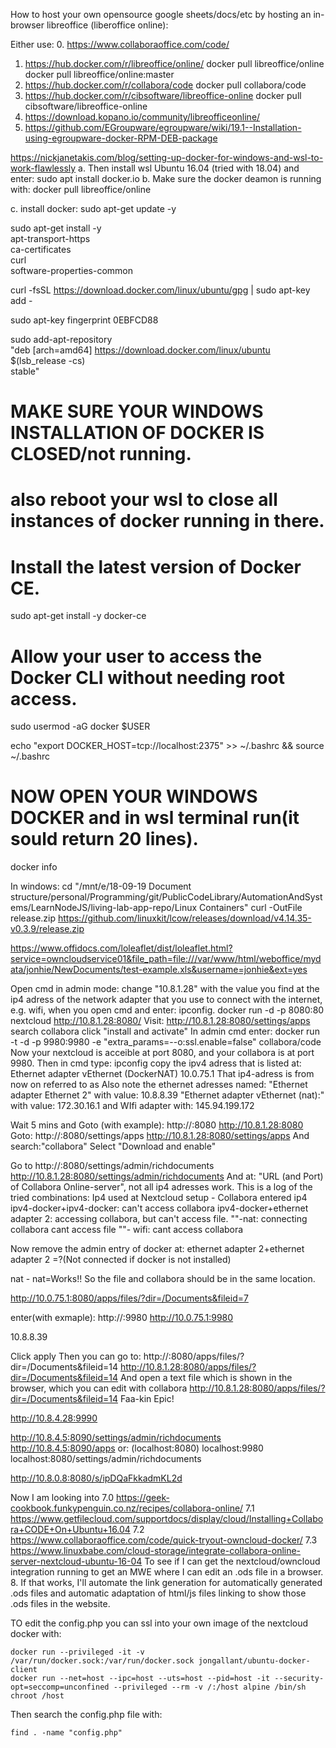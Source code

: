 How to host your own opensource google sheets/docs/etc by hosting an in-browser libreoffice (liberoffice online):

Either use:
0. https://www.collaboraoffice.com/code/
1. https://hub.docker.com/r/libreoffice/online/
docker pull libreoffice/online
docker pull libreoffice/online:master
2. https://hub.docker.com/r/collabora/code
docker pull collabora/code
3. https://hub.docker.com/r/cibsoftware/libreoffice-online
docker pull cibsoftware/libreoffice-online
4. https://download.kopano.io/community/libreofficeonline/
5. https://github.com/EGroupware/egroupware/wiki/19.1--Installation-using-egroupware-docker-RPM-DEB-package


https://nickjanetakis.com/blog/setting-up-docker-for-windows-and-wsl-to-work-flawlessly
a. Then install wsl Ubuntu 16.04 (tried with 18.04) and enter:
sudo apt install docker.io
b. Make sure the docker deamon is running with:
docker pull libreoffice/online

c. install docker:
sudo apt-get update -y

sudo apt-get install -y \
    apt-transport-https \
    ca-certificates \
    curl \
    software-properties-common
	
curl -fsSL https://download.docker.com/linux/ubuntu/gpg | sudo apt-key add -

sudo apt-key fingerprint 0EBFCD88

sudo add-apt-repository \
   "deb [arch=amd64] https://download.docker.com/linux/ubuntu \
   $(lsb_release -cs) \
   stable"


# MAKE SURE YOUR WINDOWS INSTALLATION OF DOCKER IS CLOSED/not running.
# also reboot your wsl to close all instances of docker running in there.
# Install the latest version of Docker CE.
sudo apt-get install -y docker-ce

# Allow your user to access the Docker CLI without needing root access.
sudo usermod -aG docker $USER


echo "export DOCKER_HOST=tcp://localhost:2375" >> ~/.bashrc && source ~/.bashrc

# NOW OPEN YOUR WINDOWS DOCKER and in wsl terminal run(it sould return 20 lines).
docker info 


In windows:
cd "/mnt/e/18-09-19 Document structure/personal/Programming/git/PublicCodeLibrary/AutomationAndSystems/LearnNodeJS/living-lab-app-repo/Linux Containers"
curl -OutFile release.zip https://github.com/linuxkit/lcow/releases/download/v4.14.35-v0.3.9/release.zip



https://www.offidocs.com/loleaflet/dist/loleaflet.html?service=owncloudservice01&file_path=file:///var/www/html/weboffice/mydata/jonhie/NewDocuments/test-example.xls&username=jonhie&ext=yes

Open cmd in admin mode:
change "10.8.1.28" with the value you find at the ip4 adress of the network adapter that you use to connect with the internet, e.g. wifi, when you open cmd and enter: ipconfig<enter>.
docker run -d -p 8080:80 nextcloud
http://10.8.1.28:8080/
Visit:
http://10.8.1.28:8080/settings/apps 
search collabora
click "install and activate"
In admin cmd enter:
docker run -t -d -p 9980:9980 -e "extra_params=--o:ssl.enable=false" collabora/code
Now your nextcloud is acceible at port 8080, and your collabora is at port 9980.
Then in cmd type:
ipconfig
copy the ipv4 adress that is listed at: 
Ethernet adapter vEthernet (DockerNAT)
10.0.75.1
That ip4-adress is from now on referred to as <your docker-ipv4-adress>
Also note the ethernet adresses named:
"Ethernet adapter Ethernet 2" with value:
10.8.8.39
"Ethernet adapter vEthernet (nat):" with value:
172.30.16.1
and WIfi adapter with:
145.94.199.172



Wait 5 mins and Goto (with example):
http://<your docker-ipv4-adress>:8080
http://10.8.1.28:8080
Goto:
http://<your docker-ipv4-adress>:8080/settings/apps
http://10.8.1.28:8080/settings/apps
And search:"collabora"
Select "Download and enable"


Go to 
http://<your docker-ipv4-adress>:8080/settings/admin/richdocuments
http://10.8.1.28:8080/settings/admin/richdocuments
And at: "URL (and Port) of Collabora Online-server", not all ip4 adresses work. This is a log of the tried combinations:
Ip4 used at Nextcloud setup - Collabora entered ip4
ipv4-docker+ipv4-docker: can't access collabora
ipv4-docker+ethernet adapter 2: accessing collabora, but can't access file.
""-nat: connecting collabora cant access file
""- wifi: cant access collabora

Now remove the admin entry of docker at: 
ethernet adapter 2+ethernet adapter 2  =?(Not connected if docker is not installed)

nat - nat=Works!! So the file and collabora should be in the same location.


http://10.0.75.1:8080/apps/files/?dir=/Documents&fileid=7

 enter(with exmaple):
http://<Not your docker-ipv4-adress>:9980
http://10.0.75.1:9980

10.8.8.39

Click apply
Then you can go to:
http://<your docker-ipv4-adress>:8080/apps/files/?dir=/Documents&fileid=14
http://10.8.1.28:8080/apps/files/?dir=/Documents&fileid=14
And open a text file which is shown in the browser, which you can edit with collabora
http://10.8.1.28:8080/apps/files/?dir=/Documents&fileid=14
Faa-kin Epic!

http://10.8.4.28:9990

http://10.8.4.5:8090/settings/admin/richdocuments
http://10.8.4.5:8090/apps
or:
(localhost:8080)
localhost:9980
localhost:8080/settings/admin/richdocuments

http://10.8.0.8:8080/s/ipDQaFkkadmKL2d




Now I am looking into 
7.0 https://geek-cookbook.funkypenguin.co.nz/recipes/collabora-online/
7.1 https://www.getfilecloud.com/supportdocs/display/cloud/Installing+Collabora+CODE+On+Ubuntu+16.04
7.2 https://www.collaboraoffice.com/code/quick-tryout-owncloud-docker/
7.3 https://www.linuxbabe.com/cloud-storage/integrate-collabora-online-server-nextcloud-ubuntu-16-04
To see if I can get the nextcloud/owncloud integration running to get an MWE where I can edit an .ods file in a browser.
8. If that works, I'll automate the link generation for automatically generated .ods files and automatic adaptation of html/js files linking to show those .ods files in the website.




TO edit the config.php you can ssl into your own image of the nextcloud docker with:
```
docker run --privileged -it -v /var/run/docker.sock:/var/run/docker.sock jongallant/ubuntu-docker-client 
docker run --net=host --ipc=host --uts=host --pid=host -it --security-opt=seccomp=unconfined --privileged --rm -v /:/host alpine /bin/sh
chroot /host
```

Then search the config.php file with: 
```
find . -name "config.php"
```